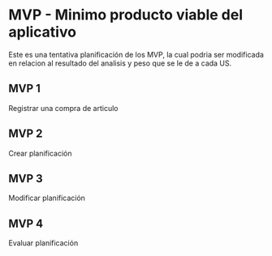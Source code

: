 # MVP - Minimo producto viable del aplicativo
Este es una tentativa planificación de los MVP, la cual podria ser modificada en relacion al resultado del analisis y peso que se le de a cada US.

## MVP 1
Registrar una compra de articulo

## MVP 2
Crear planificación

## MVP 3
Modificar planificación

## MVP 4
Evaluar planificación
